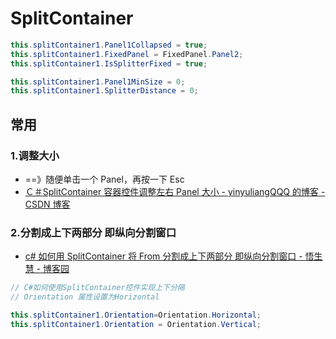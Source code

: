 # SplitContainer

```C#
this.splitContainer1.Panel1Collapsed = true;
this.splitContainer1.FixedPanel = FixedPanel.Panel2;
this.splitContainer1.IsSplitterFixed = true;

this.splitContainer1.Panel1MinSize = 0;
this.splitContainer1.SplitterDistance = 0;
```

## 常用

### 1.调整大小

- ==》随便单击一个 Panel，再按一下 Esc
- [Ｃ＃SplitContainer 容器控件调整左右 Panel 大小 - yinyuliangQQQ 的博客 - CSDN 博客](https://blog.csdn.net/yinyuliangQQQ/article/details/80915050)

### 2.分割成上下两部分 即纵向分割窗口

- [c# 如何用 SplitContainer 将 From 分割成上下两部分 即纵向分割窗口 - 悟生慧 - 博客园](https://www.cnblogs.com/wuhuisheng/archive/2012/04/13/2445405.html)

```C#
// C#如何使用SplitContainer控件实现上下分隔
// Orientation 属性设置为Horizontal

this.splitContainer1.Orientation=Orientation.Horizontal;
this.splitContainer1.Orientation = Orientation.Vertical;
```
